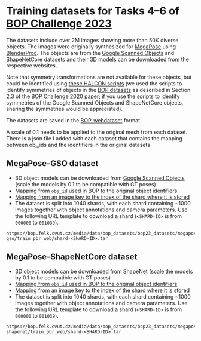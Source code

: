 # Training datasets for Tasks 4–6 of [BOP Challenge 2023](https://bop.felk.cvut.cz/challenges/bop-challenge-2023/)

The datasets include over 2M images showing more than 50K diverse objects. The images were originally synthesized for [MegaPose](https://megapose6d.github.io/) using [BlenderProc](https://github.com/DLR-RM/BlenderProc/blob/main/README_BlenderProc4BOP.md). The objects are from the [Google Scanned Objects](https://research.google/resources/datasets/scanned-objects-google-research/) and [ShapeNetCore](https://shapenet.org/) datasets and their 3D models can be downloaded from the respective websites.

Note that symmetry transformations are not available for these objects, but could be identified using [these HALCON scripts](https://github.com/thodan/bop_toolkit/issues/50#issuecomment-903632625) (we used the scripts to identify symmetries of objects in the [BOP datasets](https://bop.felk.cvut.cz/datasets) as described in Section 2.3 of the [BOP Challenge 2020 paper](https://arxiv.org/pdf/2009.07378.pdf); if you use the scripts to identify symmetries of the Google Scanned Objects and ShapeNetCore objects, sharing the symmetries would be appreciated).

The datasets are saved in the [BOP-webdataset](https://github.com/thodan/bop_toolkit/tree/master/bop_toolkit_lib/dataset/bop_webdataset.py) format.


A scale of 0.1 needs to be applied to the original mesh from each dataset. There is a json file I added with each dataset that contains the mapping between obj_ids and the identifiers in the original datasets


## MegaPose-GSO dataset

- 3D object models can be downloaded from [Google Scanned Objects](https://research.google/resources/datasets/scanned-objects-google-research/) (scale the models by 0.1 to be compatible with GT poses)
- [Mapping from `obj_id` used in BOP to the original object identifiers](https://bop.felk.cvut.cz/media/data/bop_datasets/bop23_datasets/megapose-gso/gso_models.json)
- [Mapping from an image key to the index of the shard where it is stored](https://bop.felk.cvut.cz/media/data/bop_datasets/bop23_datasets/megapose-gso/train_pbr_web/key_to_shard.json)
- The dataset is split into 1040 shards, with each shard containing ~1000 images together with object annotations and camera parameters. Use the following URL template to download a shard (`<SHARD-ID>` is from `000000` to `001039`).
```
https://bop.felk.cvut.cz/media/data/bop_datasets/bop23_datasets/megapose-gso/train_pbr_web/shard-<SHARD-ID>.tar
```


## MegaPose-ShapeNetCore dataset

- 3D object models can be downloaded from [ShapeNet](https://shapenet.org/) (scale the models by 0.1 to be compatible with GT poses)
- [Mapping from `obj_id` used in BOP to the original object identifiers](https://bop.felk.cvut.cz/media/data/bop_datasets/bop23_datasets/megapose-shapenet/shapenet_models.json)
- [Mapping from an image key to the index of the shard where it is stored](https://bop.felk.cvut.cz/media/data/bop_datasets/bop23_datasets/megapose-shapenet/train_pbr_web/key_to_shard.json)
- The dataset is split into 1040 shards, with each shard containing ~1000 images together with object annotations and camera parameters. Use the following URL template to download a shard (`<SHARD-ID>` is from `000000` to `001039`).
```
https://bop.felk.cvut.cz/media/data/bop_datasets/bop23_datasets/megapose-shapenet/train_pbr_web/shard-<SHARD-ID>.tar
```
